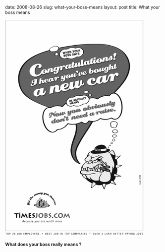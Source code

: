 date: 2008-08-26
slug: what-your-boss-means
layout: post
title: What your boss means


<a href="http://epaper.timesofindia.com/Default/Client.asp?Daily=TOIL&amp;login=default&amp;Enter=true&amp;Skin=TOI&amp;GZ=T&amp;AW=1219722402765"><img src="/static/tumblr_files/kLg0R7T3td3ixhhr8i7ULpSN_500.png"/></a><br/><p><b>What does your boss really </b><b>means </b><b>?</b></p>
